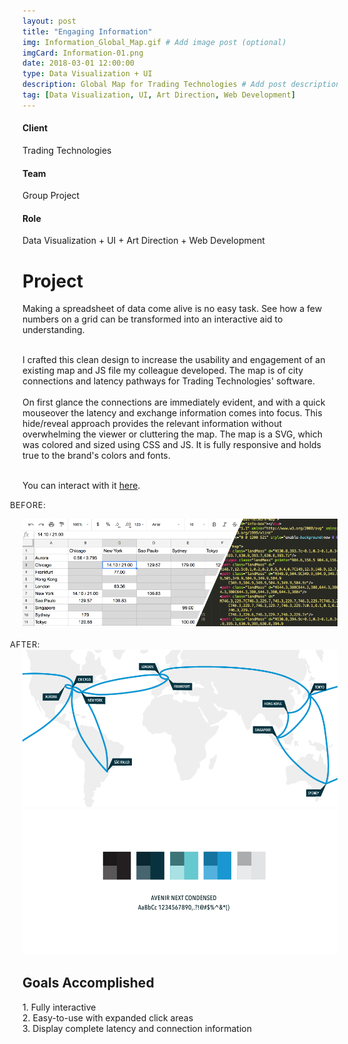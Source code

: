 ```yaml
---
layout: post
title: "Engaging Information"
img: Information_Global_Map.gif # Add image post (optional)
imgCard: Information-01.png
date: 2018-03-01 12:00:00
type: Data Visualization + UI
description: Global Map for Trading Technologies # Add post description (optional)
tag: [Data Visualization, UI, Art Direction, Web Development]
---
```

<div class="col-xs-12 col-sm-4 col-md-4 project-detail"><h4>Client</h4><p>Trading Technologies</p>
</div>
<div class="col-xs-12 col-sm-4 col-md-4 project-detail"><h4>Team</h4><p>Group Project</p>
</div>
<div class="col-xs-12 col-sm-4 col-md-4 project-detail"><h4>Role</h4><p>Data Visualization + UI + Art Direction + Web Development</p>
</div>

<div class="col-xs-12 col-sm-4 col-md-4 project-description"><h1>Project</h1></div>
<div class="col-xs-12 col-sm-8 col-md-8 project-description">Making a spreadsheet of data come alive is no easy task.  See how a few numbers on a grid can be transformed into an interactive aid to understanding.<br><br>

I crafted this clean design to increase the usability and engagement of an existing map and JS file my colleague developed.  The map is of city connections and latency pathways for Trading Technologies' software.<br><br> On first glance the connections are immediately evident, and with a quick mouseover the latency and exchange information comes into focus.  This hide/reveal approach provides the relevant information without overwhelming the viewer or cluttering the map.  The map is a SVG, which was colored and sized using CSS and JS. It is fully responsive and holds true to the brand's colors and fonts.<br><br>  

You can interact with it <a href="https://www.tradingtechnologies.com/infrastructure/global-network/" target="_blank">here</a>.
</div>

<span style="text-transform: uppercase; font-size: 0.8rem; letter-spacing: 0.05em; margin-left: -20px;">Before:</span>
<div class="post_image_addl">
    <img src="/assets/img/Information_Spreadsheet.png" alt="Showing the Spreadsheet and SVG code">
</div>

<br>
<span style="text-transform: uppercase; font-size: 0.8rem; letter-spacing: 0.05em; margin-left: -20px;">After:</span>
<div class="post_image_addl">
    <img src="/assets/img/Information_Global_Map.png" alt="Showing the Map Layout">
</div>
<div class="post_image_addl">
    <img src="/assets/img/Information_Colors.png" alt="Color Palette for the maps">
</div>
<div class="row goals-row">
    <div class="col-sm-4"></div>
    <div class="col-sm-8 goals-text"><h2>Goals Accomplished</h2>
        1. Fully interactive<br>
        2. Easy-to-use with expanded click areas<br>
        3. Display complete latency and connection information
    </div>
</div>